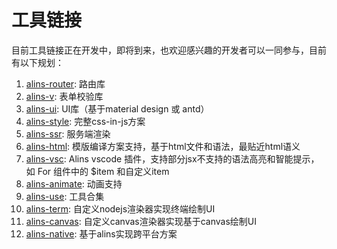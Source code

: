 <!--
 * @Author: chenzhongsheng
 * @Date: 2023-09-17 16:33:22
 * @Description: Coding something
-->
# 工具链接

目前工具链接正在开发中，即将到来，也欢迎感兴趣的开发者可以一同参与，目前有以下规划：

1. [alins-router](https://github.com/alinsjs/alins-router): 路由库
2. [alins-v](https://github.com/alinsjs/alins-v): 表单校验库
3. [alins-ui](https://github.com/alinsjs/alins-ui): UI库（基于material design 或 antd）
4. [alins-style](https://github.com/alinsjs/alins-style): 完整css-in-js方案
5. [alins-ssr](https://github.com/alinsjs/alins-ssr): 服务端渲染
6. [alins-html](https://github.com/alinsjs/alins-html): 模版编译方案支持，基于html文件和语法，最贴近html语义
7. [alins-vsc](https://github.com/alinsjs/alins-vsc): Alins vscode 插件，支持部分jsx不支持的语法高亮和智能提示，如 For 组件中的 $item 和自定义item
8.  [alins-animate](https://github.com/alinsjs/alins-animate): 动画支持
9.  [alins-use](https://github.com/alinsjs/alins-use): 工具合集
10. [alins-term](https://github.com/alinsjs/alins-term): 自定义nodejs渲染器实现终端绘制UI
11. [alins-canvas](https://github.com/alinsjs/alins-term): 自定义canvas渲染器实现基于canvas绘制UI
12. [alins-native](https://github.com/alinsjs/alins-native): 基于alins实现跨平台方案